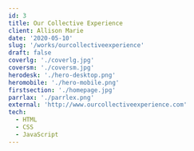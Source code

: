 ```yaml
---
id: 3
title: Our Collective Experience
client: Allison Marie
date: '2020-05-10'
slug: '/works/ourcollectiveexperience'
draft: false
coverlg: './coverlg.jpg'
coversm: './coversm.jpg'
herodesk: './hero-desktop.png'
heromobile: './hero-mobile.png'
firstsection: './homepage.jpg'
parrlax: './parrlex.png'
external: 'http://www.ourcollectiveexperience.com'
tech:
  - HTML
  - CSS
  - JavaScript
---
```

